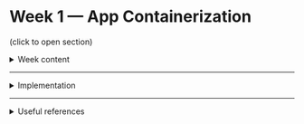 # Week 1 — App Containerization

(click to open section)

<details><summary>Week content</summary>
<p>
 

### Security on Container

Container security is the practice of protecting your applications hosted on compute services like containers. 

Why use containers?

> It is a angnostic way to run application. Most people started developing apps on container due to the simplicity to pass the package without considering requirements.
 
[What is a container](https://docs.docker.com/get-started/)
[Docker compose get start](https://docs.docker.com/compose/gettingstarted/)

Managed vs unmanaged containers

> - Managed Containers means that the Provider like AWS managed the underlying service for the container (ECS or EKS). In this case Cloud provider will be managing the security prospective .

> - Unmanaged Containers means you are running your container on your servers and you have to manage all the system (for example you will be in charged to apply security patches).


Why containers security requires practice?

> Complexity with containers
> Relying on CSPs for features
> UnManaged requires a lot more hours of work than managed but would require you keeping updated on everthing

Containers security components
> Docker and host configurations
> Securing images
> Secret management
> Application security
> Data Security
> Monitoring Containers
> Compliance Framework

Security best practices
> - Keep Host & Docker Updated to latest security patches.
> - Docker Deamon & containers should run in non root user mode
> - Image Vulnerability Scanning
> - Trust a Private vs Public Image Registry
> - No Sensitive Data in Docker Files or Images
> - Use Secret Management Services to share secrets.
> - Read only file system and volume for dockers
> - Separate databases for long term storage
> - Use DevSecOps pratices while building application security
> - Ensure all code is tested for vulnerabilities before production use

Tools to identify vulnerailitues on your containers are:
> - Snyk OpenSource Security. 
> - AWS Inspector

Tools to store and manage secrets are:
> - AWS Secret Manager 
> - Harshicorp Vault

For Managed Containers in AWS:
> - AWS ECS
> - AWS EKS
> - AWS Fargate

Reason to run containers on the cloud
> - Integration with AWS Services
> - Using automation to provision containers at sale with speed and security

 
Docker compose
> It is a tool for defining and running multi container Docker Applications (It uses yml file).

### Dockers components

![Docker components](assets/week1_architecture.svg)
 
 
</p>
</details>


 --------------------------------------------------------------------------------
 
<details><summary>Implementation</summary>
<p>
 


### Dockers

To create the docker configuration for the backend-flask, create a file called **Dockerfile** and copy the following code

```
#Instructions about how we run our application


#From docker hub, pyhon image does get installed in our docker. DOckers inside dockers. 
#FROM scratch =an explicitly empty image, especially for building images "FROM scratch" as a starting point for building containers.

FROM python:3.10-slim-buster


# Inside container: make a new folder inside container
WORKDIR /backend-flask

# Outside container --> Inside container: copy from outside to inside. This file has the libraries we want to install
COPY requirements.txt requirements.txt

# Inside container: install the python libraries used for the app
RUN pip3 install -r requirements.txt

# Outside container -> Inside container
# . means everything int eh current directory
# First period . -/backend-flask (outside container)
# Second period . /backend-flask (inside container)
COPY . .


# Enviroment variables
ENV FLASK_ENV=development

EXPOSE ${PORT}

# CMD (command)
# To run flask.  python3 -m flask run --host=0.0.0.0 --port=4567
CMD [ "python3", "-m" , "flask", "run", "--host=0.0.0.0", "--port=4567"]
```

from the project directory type the following code to build the image
```
docker build -t backend-flask ./backend-flask
```

typing this command to run the image of the container
```
docker run --rm -p 4567:4567 -it backend-flask
```


this code create the 2 var env and run the container

```
docker run --rm -p 4567:4567 -it -e FRONTEND_URL='*' -e BACKEND_URL='*' backend-flask
```

#### Creating docker frontend
move to the frontend folder and install npm
this command will be execute every time you launch the gitpod session
```
cd frontend-react-js
npm i
```

To create the docker configuration for the frontend-react-js, create a file called **Dockerfile** and copy the following code
```
FROM node:16.18

ENV PORT=3000

COPY . /frontend-react-js
WORKDIR /frontend-react-js
RUN npm install
EXPOSE ${PORT}
CMD ["npm", "start"]
```

### Create docker compose

Create the file called docker-compose.yml from the main root and copy the following code.
```
version: "3.8"
services:
  backend-flask:
    environment:
      FRONTEND_URL: "https://3000-${GITPOD_WORKSPACE_ID}.${GITPOD_WORKSPACE_CLUSTER_HOST}"
      BACKEND_URL: "https://4567-${GITPOD_WORKSPACE_ID}.${GITPOD_WORKSPACE_CLUSTER_HOST}"
    build: ./backend-flask
    ports:
      - "4567:4567"
    volumes:
      - ./backend-flask:/backend-flask
  frontend-react-js:
    environment:
      REACT_APP_BACKEND_URL: "https://4567-${GITPOD_WORKSPACE_ID}.${GITPOD_WORKSPACE_CLUSTER_HOST}"
    build: ./frontend-react-js
    ports:
      - "3000:3000"
    volumes:
      - ./frontend-react-js:/frontend-react-js

# the name flag is a hack to change the default prepend folder
# name when outputting the image names
networks: 
  internal-network:
    driver: bridge
    name: cruddur
```


to run the docker compose, type terminal docker compose up


### Coding Flask Backend endpoint for notifications

Curretly, the notifications endpoint API was not created.

First, we created the endpoint in the OpenAPI file first with the same structure as homeAPI

![Current point of the notifications page](assets/week1_openapi_notifications.png)

We linked with the NotificationActivities class that we created to the openAPI route.

We can see after we linked to the class the route the hardcore results are given by the API.

![Current point of the notifications page](assets/week1_notapi_results.png)


### Coding the React page for notifications

Currently, the Notifications page was not created.

![Current point of the notifications page](assets/week1_noti_page.jpg)

We created the page in app.js and create the NotificationsFeedPage.js with same structure as home page

![Current point of the notifications page](assets/week1_notpage.png)


## Adding DynamoDB Local and Postgres

We are going to use Postgres and DynamoDB local in future labs
We can bring them in as containers and reference them externally

Lets integrate the following into our existing docker compose file:

### Postgres

What is Postgres?
> Is a free and open-source relational database management system emphasizing extensibility and SQL compliance.

[Setting up Postgres local](https://www.prisma.io/dataguide/postgresql/setting-up-a-local-postgresql-database)

We add this to the docker-compose.yml file:

```yaml
services:
  db:
    image: postgres:13-alpine
    restart: always
    environment:
      - POSTGRES_USER=postgres
      - POSTGRES_PASSWORD=password
    ports:
      - '5432:5432'
    volumes: 
      - db:/var/lib/postgresql/data

```
And this part in the end of the file after networks:

```
volumes:
  db:
    driver: local
```

To install the postgres client into Gitpod(add to gitpod.yml file in tasks)

```sh
  - name: postgres
    init: |
      curl -fsSL https://www.postgresql.org/media/keys/ACCC4CF8.asc|sudo gpg --dearmor -o /etc/apt/trusted.gpg.d/postgresql.gpg
      echo "deb http://apt.postgresql.org/pub/repos/apt/ `lsb_release -cs`-pgdg main" |sudo tee  /etc/apt/sources.list.d/pgdg.list
      sudo apt update
      sudo apt install -y postgresql-client-13 libpq-dev
```

To access to the postgres DB:
```
psql -Upostgres --host localhost

```

### DynamoDB Local

What is DynamoDB?
> Is a fully managed proprietary NoSQL database service that supports key–value and document data structures and is offered by Amazon.com as part of the Amazon Web Services portfolio. 

With the downloadable version of Amazon DynamoDB, you can develop and test applications without accessing the DynamoDB web service. Instead, the database is self-contained on your computer. When you're ready to deploy your application in production, you remove the local endpoint in the code, and then it points to the DynamoDB web service.

Having this local version helps you save on throughput, data storage, and data transfer fees. In addition, you don't need an internet connection while you develop your application.

[Setting up DynamoDB local](https://docs.aws.amazon.com/amazondynamodb/latest/developerguide/DynamoDBLocal.html)

[Example using DynamoDB Local: Challenge DynamoDB local](https://github.com/100DaysOfCloud/challenge-dynamodb-local)

We add this to the docker-compose.yml file:

```yaml
services:
  dynamodb-local:
    # https://stackoverflow.com/questions/67533058/persist-local-dynamodb-data-in-volumes-lack-permission-unable-to-open-databa
    # We needed to add user:root to get this working.
    user: root
    command: "-jar DynamoDBLocal.jar -sharedDb -dbPath ./data"
    image: "amazon/dynamodb-local:latest"
    container_name: dynamodb-local
    ports:
      - "8000:8000"
    volumes:
      - "./docker/dynamodb:/home/dynamodblocal/data"
    working_dir: /home/dynamodblocal
```


## Volumes

directory volume mapping

```yaml
volumes: 
- "./docker/dynamodb:/home/dynamodblocal/data"
```

named volume mapping

```yaml
volumes: 
  - db:/var/lib/postgresql/data

volumes:
  db:
    driver: local
```
 
 
</p>
</details>

--------------------------------------------------------------------------------

<details><summary>Useful references </summary>
<p>

[What is a container](https://docs.docker.com/get-started/)
 
[Docker compose get start](https://docs.docker.com/compose/gettingstarted/)
 
[Rails Service Objects]( https://www.toptal.com/ruby-on-rails/rails-service-objects-tutorial)
 
[OpenAPI documentation](https://spec.openapis.org/oas/v3.1.0#responses-object)

[ReadMe transforms your API docs into interactive hubs that help developers succeed](https://readme.com)

[What is Clair?](https://www.redhat.com/en/topics/containers/what-is-clair)
 
[linuxserver.io: Building and maintaining community images ](https://www.linuxserver.io/)
 
</p>
</details>


